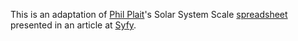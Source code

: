This is an adaptation of [Phil Plait](https://twitter.com/BadAstronomer)'s Solar System Scale [spreadsheet](https://docs.google.com/spreadsheets/d/1m6-SH0mShxxSnHFVYERLw9J7ajs0GftG54QdRuI69hc) presented in an article at [Syfy](http://www.syfy.com/syfywire/scaling-the-solar-system).
